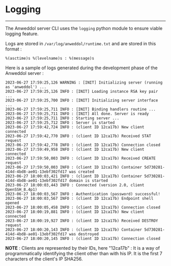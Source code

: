 # Logging

----

The Anweddol server CLI uses the `logging` python module to ensure viable logging feature.

Logs are stored in `/var/log/anweddol/runtime.txt` and are stored in this format :

```
%(asctime)s %(levelname)s : %(message)s
```

Here is a sample of logs generated during the development phase of the Anweddol server : 

```
2023-06-27 17:59:25,126 WARNING : [INIT] Initializing server (running as 'anweddol') ...
2023-06-27 17:59:25,126 INFO : [INIT] Loading instance RSA key pair ...
2023-06-27 17:59:25,700 INFO : [INIT] Initializing server interface ...
2023-06-27 17:59:25,711 INFO : [INIT] Binding handlers routine ...
2023-06-27 17:59:25,711 INFO : [INIT] All done. Server is ready
2023-06-27 17:59:25,711 INFO : Starting server ...
2023-06-27 17:59:25,712 INFO : Server is started
2023-06-27 17:59:42,724 INFO : (client ID 12ca17b) New client connected
2023-06-27 17:59:42,770 INFO : (client ID 12ca17b) Received STAT request
2023-06-27 17:59:42,778 INFO : (client ID 12ca17b) Connection closed
2023-06-27 17:59:49,958 INFO : (client ID 12ca17b) New client connected
2023-06-27 17:59:50,003 INFO : (client ID 12ca17b) Received CREATE request
2023-06-27 17:59:50,003 INFO : (client ID 12ca17b) Container 5d730281-414d-4bd8-ae01-13ebf302fd17 was created
2023-06-27 18:00:03,421 INFO : (client ID 12ca17b) Container 5d730281-414d-4bd8-ae01-13ebf302fd17 domain is started
2023-06-27 18:00:03,443 INFO : Connected (version 2.0, client OpenSSH_8.4p1)
2023-06-27 18:00:03,567 INFO : Authentication (password) successful!
2023-06-27 18:00:03,567 INFO : (client ID 12ca17b) Endpoint shell opened
2023-06-27 18:00:05,458 INFO : (client ID 12ca17b) Connection closed
2023-06-27 18:00:19,881 INFO : (client ID 12ca17b) New client connected
2023-06-27 18:00:19,927 INFO : (client ID 12ca17b) Received DESTROY request
2023-06-27 18:00:20,143 INFO : (client ID 12ca17b) Container 5d730281-414d-4bd8-ae01-13ebf302fd17 was destroyed
2023-06-27 18:00:20,145 INFO : (client ID 12ca17b) Connection closed
```

**NOTE** : Clients are represented by their IDs, here "12ca17b" : It is a way of programmatically identifying the client other than with his IP. It is the first 7 characters of the client's IP SHA256.